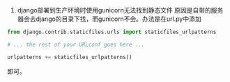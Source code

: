  1. django部署到生产环境时使用gunicorn无法找到静态文件
 原因是自带的服务器会去django的目录下找，而gunicorn不会。办法是在url.py中添加
``` python
from django.contrib.staticfiles.urls import staticfiles_urlpatterns

# ... the rest of your URLconf goes here ...

urlpatterns += staticfiles_urlpatterns()
```
即可。